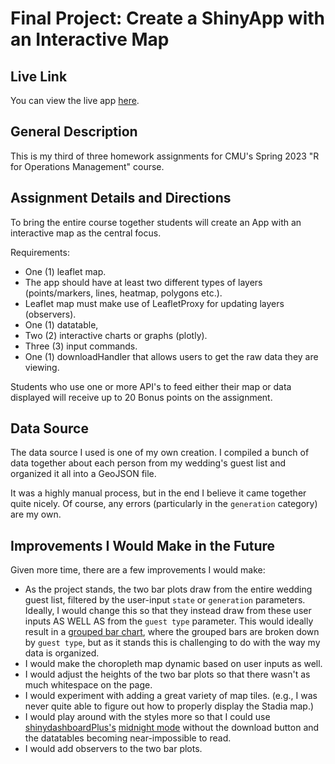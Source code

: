 # Final Project:  Create a ShinyApp with an Interactive Map

## Live Link

You can view the live app [here](https://mgermaine93.shinyapps.io/mgermai2-HW3/).

## General Description

This is my third of three homework assignments for CMU's Spring 2023 "R for Operations Management" course.

## Assignment Details and Directions

To bring the entire course together students will create an App with an interactive map as the central focus.

Requirements:

* One (1) leaflet map.
* The app should have at least two different types of layers (points/markers, lines, heatmap, polygons etc.).
* Leaflet map must make use of LeafletProxy for updating layers (observers).
* One (1) datatable,
* Two (2) interactive charts or graphs (plotly).
* Three (3) input commands.
* One (1) downloadHandler that allows users to get the raw data they are viewing.

Students who use one or more API's to feed either their map or data displayed will receive up to 20 Bonus points on the assignment.

## Data Source

The data source I used is one of my own creation.  I compiled a bunch of data together about each person from my wedding's guest list and organized it all into a GeoJSON file.

It was a highly manual process, but in the end I believe it came together quite nicely.  Of course, any errors (particularly in the ```generation``` category) are my own.

## Improvements I Would Make in the Future

Given more time, there are a few improvements I would make:

* As the project stands, the two bar plots draw from the entire wedding guest list, filtered by the user-input ```state``` or ```generation``` parameters.  Ideally, I would change this so that they instead draw from these user inputs AS WELL AS from the ```guest type``` parameter.  This would ideally result in a [grouped bar chart](https://r-graph-gallery.com/48-grouped-barplot-with-ggplot2), where the grouped bars are broken down by ```guest type```, but as it stands this is challenging to do with the way my data is organized.
* I would make the choropleth map dynamic based on user inputs as well.
* I would adjust the heights of the two bar plots so that there wasn't as much whitespace on the page.
* I would experiment with adding a great variety of map tiles. (e.g., I was never quite able to figure out how to properly display the Stadia map.)
* I would play around with the styles more so that I could use [shinydashboardPlus's](https://rinterface.github.io/shinydashboardPlus/articles/shinydashboardPlus.html#:~:text=shinydashboardPlus%20relies%20on%20the%20same,shinydashboard) [midnight mode](https://rinterface.github.io/shinydashboardPlus/articles/more-skins.html) without the download button and the datatables becoming near-impossible to read.
* I would add observers to the two bar plots.